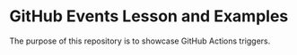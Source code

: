 # GitHub Events Lesson and Examples

The purpose of this repository is to showcase GitHub Actions triggers.